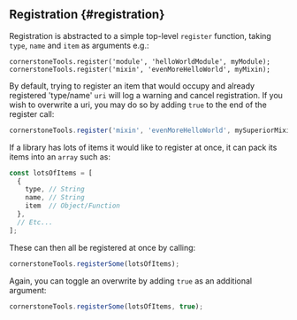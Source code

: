 ## Registration {#registration}

Registration is abstracted to a simple top-level `register` function, taking `type`, `name` and `item` as arguments e.g.:

```JS
cornerstoneTools.register('module', 'helloWorldModule', myModule);
cornerstoneTools.register('mixin', 'evenMoreHelloWorld', myMixin);
```

By default, trying to register an item that would occupy and already registered 'type/name' `uri` will log a warning and cancel registration. If you wish to overwrite a uri, you may do so by adding `true` to the end of the register call:

```js
cornerstoneTools.register('mixin', 'evenMoreHelloWorld', mySuperiorMixin, true);
```

If a library has lots of items it would like to register at once, it can pack its items into an `array` such as:


```js
const lotsOfItems = [
  {
    type, // String
    name, // String
    item  // Object/Function
  },
  // Etc...
];
```

These can then all be registered at once by calling:

```js
cornerstoneTools.registerSome(lotsOfItems);
```

Again, you can toggle an overwrite by adding `true` as an additional argument:

```js
cornerstoneTools.registerSome(lotsOfItems, true);
```
